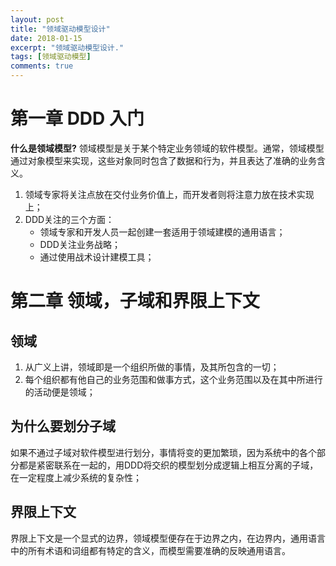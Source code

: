 ```yaml
---
layout: post
title: "领域驱动模型设计"
date: 2018-01-15
excerpt: "领域驱动模型设计."
tags: [领域驱动模型]
comments: true
---
```

# 第一章 DDD 入门
**什么是领域模型?**
领域模型是关于某个特定业务领域的软件模型。通常，领域模型通过对象模型来实现，这些对象同时包含了数据和行为，并且表达了准确的业务含义。
1. 领域专家将关注点放在交付业务价值上，而开发者则将注意力放在技术实现上；
1. DDD关注的三个方面：
   + 领域专家和开发人员一起创建一套适用于领域建模的通用语言；
   + DDD关注业务战略；
   + 通过使用战术设计建模工具；
# 第二章 领域，子域和界限上下文
## 领域
1. 从广义上讲，领域即是一个组织所做的事情，及其所包含的一切；
2. 每个组织都有他自己的业务范围和做事方式，这个业务范围以及在其中所进行的活动便是领域；
## 为什么要划分子域
如果不通过子域对软件模型进行划分，事情将变的更加繁琐，因为系统中的各个部分都是紧密联系在一起的，用DDD将交织的模型划分成逻辑上相互分离的子域，在一定程度上减少系统的复杂性；
## 界限上下文
界限上下文是一个显式的边界，领域模型便存在于边界之内，在边界内，通用语言中的所有术语和词组都有特定的含义，而模型需要准确的反映通用语言。

